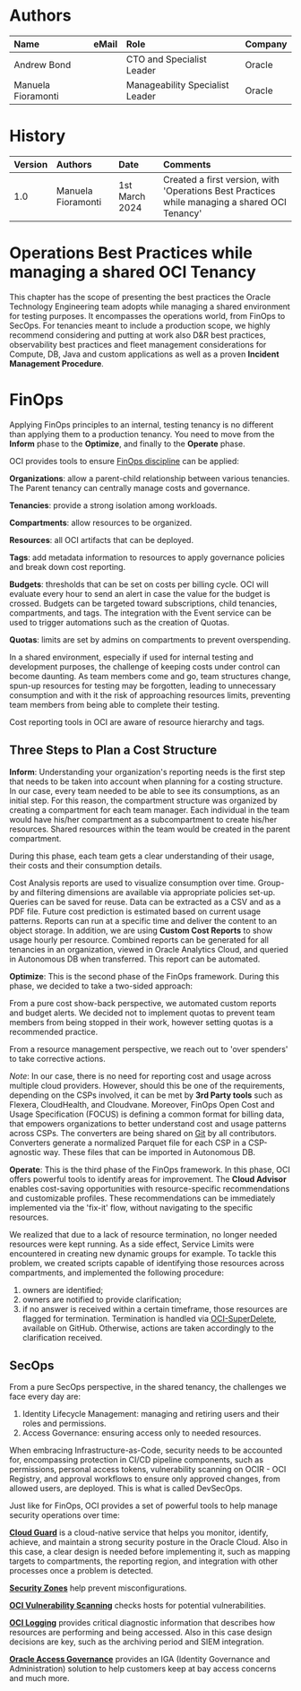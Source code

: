 # Authors

| Name          | eMail | Role                            | Company |
|:--------------|:------|:--------------------------------|:--------|
| Andrew Bond   |       | CTO and Specialist Leader       | Oracle  |
| Manuela Fioramonti |       | Manageability Specialist Leader | Oracle  |

# History

| Version | Authors       | Date           | Comments                                                                                      |
|:--------|:--------------|:---------------|:----------------------------------------------------------------------------------------------|
| 1.0     | Manuela Fioramonti | 1st March 2024 | Created a first version, with 'Operations Best Practices while managing a shared OCI Tenancy' |

# Operations Best Practices while managing a shared OCI Tenancy

This chapter has the scope of presenting the best practices the Oracle Technology Engineering team adopts while managing a shared environment for testing purposes. It encompasses the operations world, from FinOps to SecOps. For tenancies meant to include a production scope, we highly recommend considering and putting at work also D&R best practices, observability best practices and fleet management considerations for Compute, DB, Java and custom applications as well as a proven **Incident Management Procedure**.

# FinOps

Applying FinOps principles to an internal, testing tenancy is no different than applying them to a production tenancy. You need to move from the **Inform** phase to the **Optimize**, and finally to the **Operate** phase.

OCI provides tools to ensure [FinOps discipline](https://www.youtube.com/watch?v=0ia5wMwrAuI) can be applied:

**Organizations**: allow a parent-child relationship between various tenancies. The Parent tenancy can centrally manage costs and governance.

**Tenancies**: provide a strong isolation among workloads.

**Compartments**: allow resources to be organized.

**Resources**: all OCI artifacts that can be deployed.

**Tags**: add metadata information to resources to apply governance policies and break down cost reporting.

**Budgets**: thresholds that can be set on costs per billing cycle. OCI will evaluate every hour to send an alert in case the value for the budget is crossed. Budgets can be targeted toward subscriptions, child tenancies, compartments, and tags. The integration with the Event service can be used to trigger automations such as the creation of Quotas.

**Quotas**: limits are set by admins on compartments to prevent overspending.

In a shared environment, especially if used for internal testing and development purposes, the challenge of keeping costs under control can become daunting. As team members come and go, team structures change, spun-up resources for testing may be forgotten, leading to unnecessary consumption and with it the risk of approaching resources limits, preventing team members from being able to complete their testing.

Cost reporting tools in OCI are aware of resource hierarchy and tags.

## Three Steps to Plan a Cost Structure

**Inform**: Understanding your organization's reporting needs is the first step that needs to be taken into account when planning for a costing structure. In our case, every team needed to be able to see its consumptions, as an initial step. For this reason, the compartment structure was organized by creating a compartment for each team manager. Each individual in the team would have his/her compartment as a subcompartment to create his/her resources. Shared resources within the team would be created in the parent compartment.

During this phase, each team gets a clear understanding of their usage, their costs and their consumption details.

Cost Analysis reports are used to visualize consumption over time. Group-by and filtering dimensions are available via appropriate policies set-up. Queries can be saved for reuse. Data can be extracted as a CSV and as a PDF file. Future cost prediction is estimated based on current usage patterns. Reports can run at a specific time and deliver the content to an object storage. In addition, we are using **Custom Cost Reports** to show usage hourly per resource. Combined reports can be generated for all tenancies in an organization, viewed in Oracle Analytics Cloud, and queried in Autonomous DB when transferred. This report can be automated.

**Optimize**: This is the second phase of the FinOps framework. During this phase, we decided to take a two-sided approach:

From a pure cost show-back perspective, we automated custom reports and budget alerts. We decided not to implement quotas to prevent team members from being stopped in their work, however setting quotas is a recommended practice.

From a resource management perspective, we reach out to 'over spenders' to take corrective actions.

*Note*: In our case, there is no need for reporting cost and usage across multiple cloud providers. However, should this be one of the requirements, depending on the CSPs involved, it can be met by **3rd Party tools** such as Flexera, CloudHealth, and Cloudvane. Moreover, FinOps Open Cost and Usage Specification (FOCUS) is defining a common format for billing data, that empowers organizations to better understand cost and usage patterns across CSPs. The converters are being shared on [Git](https://github.com/finopsfoundation/focus_converters) by all contributors. Converters generate a normalized Parquet file for each CSP in a CSP-agnostic way. These files that can be imported in Autonomous DB.

**Operate**: This is the third phase of the FinOps framework. In this phase, OCI offers powerful tools to identify areas for improvement. The **Cloud Advisor** enables cost-saving opportunities with resource-specific recommendations and customizable profiles. These recommendations can be immediately implemented via the 'fix-it' flow, without navigating to the specific resources.

We realized that due to a lack of resource termination, no longer needed resources were kept running. As a side effect, Service Limits were encountered in creating new dynamic groups for example. To tackle this problem, we created scripts capable of identifying those resources across compartments, and implemented the following procedure:

1.  owners are identified;
2.  owners are notified to provide clarification;
3.  if no answer is received within a certain timeframe, those resources are flagged for termination. Termination is handled via [OCI-SuperDelete](https://github.com/AnykeyNL/OCI-SuperDelete), available on GitHub. Otherwise, actions are taken accordingly to the clarification received.

## SecOps

From a pure SecOps perspective, in the shared tenancy, the challenges we face every day are:

1.  Identity Lifecycle Management: managing and retiring users and their roles and permissions.
2.  Access Governance: ensuring access only to needed resources.

When embracing Infrastructure-as-Code, security needs to be accounted for, encompassing protection in CI/CD pipeline components, such as permissions, personal access tokens, vulnerability scanning on OCIR - OCI Registry, and approval workflows to ensure only approved changes, from allowed users, are deployed. This is what is called DevSecOps.

Just like for FinOps, OCI provides a set of powerful tools to help manage security operations over time:

[**Cloud Guard**](https://docs.public.oneportal.content.oci.oraclecloud.com/en-us/iaas/cloud-guard/home.htm) is a cloud-native service that helps you monitor, identify, achieve, and maintain a strong security posture in the Oracle Cloud. Also in this case, a clear design is needed before implementing it, such as mapping targets to compartments, the reporting region, and integration with other processes once a problem is detected.

[**Security Zones**](https://docs.public.oneportal.content.oci.oraclecloud.com/iaas/security-zone/using/security-zones.htm) help prevent misconfigurations.

[**OCI Vulnerability Scanning**](https://docs.public.oneportal.content.oci.oraclecloud.com/iaas/scanning/using/overview.htm) checks hosts for potential vulnerabilities.

[**OCI Logging**](https://docs.public.oneportal.content.oci.oraclecloud.com/iaas/Content/Logging/Concepts/loggingoverview.htm) provides critical diagnostic information that describes how resources are performing and being accessed. Also in this case design decisions are key, such as the archiving period and SIEM integration.

[**Oracle Access Governance**](https://docs.oracle.com/en/cloud/paas/access-governance/) provides an IGA (Identity Governance and Administration) solution to help customers keep at bay access concerns and much more.
